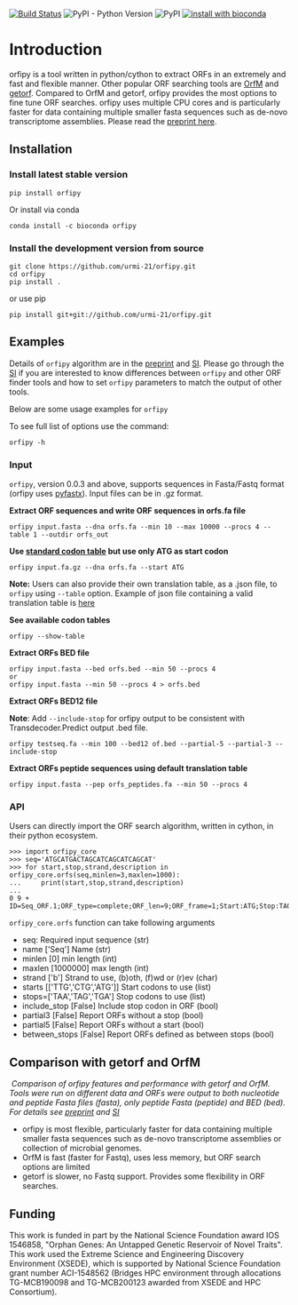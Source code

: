 [![Build Status](https://travis-ci.org/urmi-21/orfipy.svg?branch=master)](https://travis-ci.org/urmi-21/orfipy)
![PyPI - Python Version](https://img.shields.io/pypi/pyversions/orfipy)
![PyPI](https://img.shields.io/pypi/v/orfipy?style=flat-square)
[![install with bioconda](https://anaconda.org/bioconda/plncpro/badges/installer/conda.svg)](https://anaconda.org/bioconda/orfipy)

# Introduction
orfipy is a tool written in python/cython to extract ORFs in an extremely and fast and flexible manner. 
Other popular ORF searching tools are [OrfM](https://github.com/wwood/OrfM) and [getorf](http://emboss.sourceforge.net/apps/cvs/emboss/apps/getorf.html).
Compared to OrfM and getorf, orfipy provides the most options to fine tune ORF searches.
orfipy uses multiple CPU cores and is particularly faster for data containing multiple smaller fasta sequences such as de-novo transcriptome assemblies.
Please read the [preprint here](https://www.biorxiv.org/content/10.1101/2020.10.20.348052v1).


## Installation

### Install latest stable version
```
pip install orfipy
```
Or install via conda

```
conda install -c bioconda orfipy
```

### Install the development version from source

```
git clone https://github.com/urmi-21/orfipy.git
cd orfipy
pip install .
```

or use pip

```
pip install git+git://github.com/urmi-21/orfipy.git
```

## Examples

Details of `orfipy` algorithm are in the <a href=https://www.biorxiv.org/content/10.1101/2020.10.20.348052v1> preprint</a> and <a href=https://github.com/urmi-21/orfipy/tree/master/supplementary_data>SI</a></em>. Please go through the <a href=https://github.com/urmi-21/orfipy/tree/master/supplementary_data>SI</a></em> if you are interested to know differences between `orfipy` and other ORF finder tools and how to set `orfipy` parameters to match the output of other tools.

Below are some usage examples for `orfipy`


To see full list of options use the command:

```
orfipy -h
```

### Input
`orfipy`, version 0.0.3 and above, supports sequences in Fasta/Fastq format (orfipy uses [pyfastx](https://github.com/lmdu/pyfastx)). Input files can be in .gz format.

**Extract ORF sequences and write ORF sequences in orfs.fa file**

```
orfipy input.fasta --dna orfs.fa --min 10 --max 10000 --procs 4 --table 1 --outdir orfs_out
```

**Use [standard codon table](https://www.ncbi.nlm.nih.gov/Taxonomy/Utils/wprintgc.cgi?chapter=cgencodes)  but use only ATG as start codon**

```
orfipy input.fa.gz --dna orfs.fa --start ATG
```
**Note:** Users can also provide their own translation table, as a .json file, to `orfipy` using `--table` option. Example of json file containing a valid translation table is [here](https://github.com/urmi-21/orfipy/blob/master/scripts/example_user_table.json)

**See available codon tables**
```
orfipy --show-table

```

**Extract ORFs BED file**
```
orfipy input.fasta --bed orfs.bed --min 50 --procs 4
or
orfipy input.fasta --min 50 --procs 4 > orfs.bed 
```

**Extract ORFs BED12 file**

**Note**: Add `--include-stop` for orfipy output to be consistent with Transdecoder.Predict output .bed file. 

```
orfipy testseq.fa --min 100 --bed12 of.bed --partial-5 --partial-3 --include-stop
```

**Extract ORFs peptide sequences using default translation table**
```
orfipy input.fasta --pep orfs_peptides.fa --min 50 --procs 4
```

### API

Users can directly import the ORF search algorithm, written in cython, in their python ecosystem.

```
>>> import orfipy_core 
>>> seq='ATGCATGACTAGCATCAGCATCAGCAT'
>>> for start,stop,strand,description in orfipy_core.orfs(seq,minlen=3,maxlen=1000):
...     print(start,stop,strand,description)
... 
0 9 + ID=Seq_ORF.1;ORF_type=complete;ORF_len=9;ORF_frame=1;Start:ATG;Stop:TAG

```
`orfipy_core.orfs` function can take following arguments

- seq: Required input sequence (str)
- name ['Seq'] Name (str)
- minlen [0] min length (int)
- maxlen [1000000] max length (int)
- strand ['b'] Strand to use, (b)oth, (f)wd or (r)ev (char)
- starts [['TTG','CTG','ATG']] Start codons to use (list)
- stops=['TAA','TAG','TGA'] Stop codons to use (list)
- include_stop [False] Include stop codon in ORF (bool)
- partial3 [False] Report ORFs without a stop (bool)
- partial5 [False] Report ORFs without a start (bool)
- between_stops [False] Report ORFs defined as between stops (bool)



## Comparison with getorf and OrfM

<p>
    <img src="https://raw.githubusercontent.com/urmi-21/orfipy/master/scripts/comparison.png" alt>
    <em>Comparison of orfipy features and performance with getorf and OrfM. Tools were run on different data and ORFs were output to both nucleotide and peptide Fasta files (fasta), only peptide Fasta (peptide) and BED (bed).
    For details see <a href=https://www.biorxiv.org/content/10.1101/2020.10.20.348052v1> preprint</a> and <a href=https://github.com/urmi-21/orfipy/tree/master/supplementary_data>SI</a></em>
</p>

- orfipy is most flexible, particularly faster for data containing multiple smaller fasta sequences such as de-novo transcriptome assemblies or collection of microbial genomes.
- OrfM is fast (faster for Fastq), uses less memory, but ORF search options are limited
- getorf is slower, no Fastq support. Provides some flexibility in ORF searches.

## Funding

This work is funded in part by the National Science Foundation award IOS 1546858, "Orphan Genes: An Untapped Genetic Reservoir of Novel Traits". 
This work used the Extreme Science and Engineering Discovery Environment (XSEDE), which is supported by National Science Foundation grant number 
ACI-1548562 (Bridges HPC environment through allocations TG-MCB190098 and TG-MCB200123 awarded from XSEDE and HPC Consortium).







